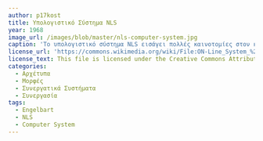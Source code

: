 ```yaml
---
author: p17kost
title: Υπολογιστικό Σύστημα NLS
year: 1968
image_url: /images/blob/master/nls-computer-system.jpg
caption: 'Το υπολογιστικό σύστημα NLS εισάγει πολλές καινοτομίες στον κόσμο της διάδρασης και τον τρόπο επικοινωνίας ενός ανθρώπου με το υπολογιστή του. Βασίζεται πάνω στην ιδεολογία του Doug Engelbart και την αύξηση της νοημοσύνης του χρήστη μέσω της διάδρασης με τον υπολογιστή.'
license_url: 'https://commons.wikimedia.org/wiki/File:ON-Line_System_%28NLS%29,_SRI_%281960-1970s%29_-_three-button_mouse_and_chord_keyboard_-_Computer_History_Museum.jpg'
license_text: This file is licensed under the Creative Commons Attribution 2.0 Generic license. 
categories:
  - Αρχέτυπα
  - Μορφές
  - Συνεργατικά Συστήματα
  - Συνεργασία
tags:
  - Engelbart
  - NLS
  - Computer System 
---
```

